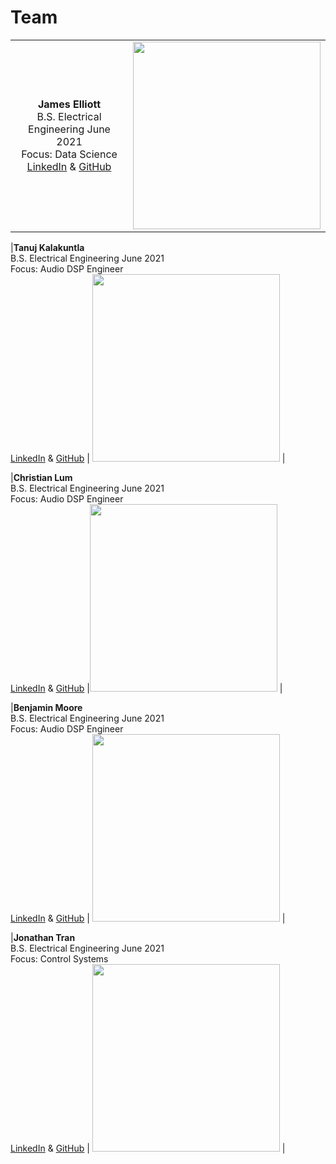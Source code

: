 # Team

| | |
|:---------------------------------------------------------:|:---------------------------------------------------:|
|**James Elliott** <br/> B.S. Electrical Engineering June 2021 <br/> Focus: Data Science <br/> [LinkedIn](https://www.linkedin.com/in/james-elliott-wti/) & [GitHub](https://github.com/james-elliott2017) | <img src="https://lh3.googleusercontent.com/pw/ACtC-3c9xa3MP61Axi2aMOBNH5UatSGiX_mSusi14QFzvm81qICHqcm9iSwo4agF5jlgC-EeOASz60O1aQAJRU6oj8lW0LO6qsQ89wM3dnt4Ek7LnqKmhtqBNDJ3i5oBW_f7PuuVVThfY6ltgDgWmTAAoMfn=s460-no?authuser=1" height="300"> |

|**Tanuj Kalakuntla** <br/> B.S. Electrical Engineering June 2021 <br/> Focus: Audio DSP Engineer <br/> [LinkedIn](https://www.linkedin.com/in/tanujkalakuntla/) & [GitHub](https://github.com/tkalakuntla) | <img src="https://lh3.googleusercontent.com/pw/ACtC-3fVBFZOooPlUE3sO-q8RnLlxaL0M8Wk2-t-E9g_rQ1oIACHSsmfMhI97uQAURsQOIXI-82Grsb83OVsZltNdFaPvuxcL52aya8KvL9W--sRCkyIHD8FWW4BBTcMURWETOS5tfoyCoTqoDBSrzEwjKEA=s500-no?authuser=1" height="300"> |

|**Christian Lum** <br/> B.S. Electrical Engineering June 2021 <br/> Focus: Audio DSP Engineer <br/> [LinkedIn](https://www.linkedin.com/in/christian-l-a32525122/) & [GitHub](https://github.com/christianlum) |<img src="https://lh3.googleusercontent.com/pw/ACtC-3dUKcC8_Y6QIWQISovv7yqva5joephZYkEjS6545qBppVrzlpHI14vlcQqdC1M8zbBfHxYbCKmEoI04cuB--IqpQtJxSIWsmptjmmvvtQMtr8ekKkdf8Vuy4fSiLpoWTEgtCnpUkjaKugEZBjgPLgOb=s500-no?authuser=1" height="300"> |

|**Benjamin Moore** <br/> B.S. Electrical Engineering June 2021 <br/> Focus: Audio DSP Engineer <br/> [LinkedIn](https://linkedIn.com/in/brmoore21) & [GitHub](https://github.com/mooreben34) | <img src="https://lh3.googleusercontent.com/pw/ACtC-3dTXp-MzpXd2_RxwfetyM5YyYIbZ0EOvVovJ1lwGLKbEEy5h9ZwSfNvAHe3Q4qCPU0heRzhlrrTnWFfr2SlB6JpuzRUoVFnnv1xGaxN-Rn_D2CVnaeg6CGv372WM34d-lsp8nFQXLiqhUTtmzmzDpYg=s500-no?authuser=1" height="300"> |

|**Jonathan Tran** <br/> B.S. Electrical Engineering June 2021 <br/> Focus: Control Systems <br/> [LinkedIn](https://www.linkedin.com/in/jonathan-tran-bbb231170/) & [GitHub](https://github.com/jkt293) | <img src = "https://lh3.googleusercontent.com/pw/ACtC-3fX6imhA2FPnlQSzi_P6wn_MaotYbUXJ4xJ-HEICjI5OLgQkAZ7Up9M6MnLokMqVt_yCkNlDJRFteThsNIsYTYwlidMH70O5B64xMpHhsaAQOiIAFhOGpV9mx9_jOqHcXsk7IWAUV3i9V0ouQvmFI-O=w942-h943-no?authuser=1" height="300"> |


